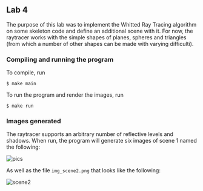 ## Lab 4

The purpose of this lab was to implement the Whitted Ray Tracing algorithm on some skeleton code and define an additional scene with it. For now, the raytracer works with the simple shapes of planes, spheres and triangles (from which a number of other shapes can be made with varying difficulti).

### Compiling and running the program
To compile, run

```
$ make main
```

To run the program and render the images, run

```
$ make run
```

### Images generated

The raytracer supports an arbitrary number of reflective levels and shadows. When run, the program will generate six images of scene 1 named the following:

![pics](https://i.imgur.com/TLnGRmr.jpg)


As well as the file `img_scene2.png` that looks like the following:

![scene2](https://i.imgur.com/W18D9g6.png)